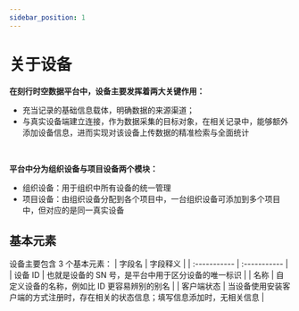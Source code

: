 ```yaml
---
sidebar_position: 1
---
```


# 关于设备

**在刻行时空数据平台中，设备主要发挥着两大关键作用：**
- 充当记录的基础信息载体，明确数据的来源渠道；
- 与真实设备端建立连接，作为数据采集的目标对象，在相关记录中，能够额外添加设备信息，进而实现对该设备上传数据的精准检索与全面统计
<br />

**平台中分为组织设备与项目设备两个模块：**
- 组织设备：用于组织中所有设备的统一管理
- 项目设备：由组织设备分配到各个项目中，一台组织设备可添加到多个项目中，但对应的是同一真实设备


## 基本元素

设备主要包含 3 个基本元素：
| 字段名          | 字段释义                                           |
| :-----------   | :-----------                                      |
| 设备 ID         | 也就是设备的 SN 号，是平台中用于区分设备的唯一标识       |
| 名称            | 自定义设备的名称，例如比 ID 更容易辨别的别名            |
| 客户端状态       | 当设备使用安装客户端的方式注册时，存在相关的状态信息；填写信息添加时，无相关信息            |


